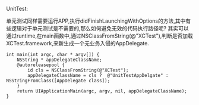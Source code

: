 UnitTest:

单元测试同样需要运行APP,执行didFinishLaunchingWithOptions的方法,其中有些逻辑对于单元测试是不需要的,那么如何避免无效的代码执行路径呢? 
其实可以通过runtime,在main函数中,通过NSClassFromString(@"XCTest"),判断是否加载XCTest.framework,来新生成一个无业务入侵的AppDelegate.

```
int main(int argc, char * argv[]) {
    NSString * appDelegateClassName;
    @autoreleasepool {
        id cls = NSClassFromString(@"XCTest");
        appDelegateClassName = cls ?  @"UnitTestAppDelgate" : NSStringFromClass([AppDelegate class]);
    }
    return UIApplicationMain(argc, argv, nil, appDelegateClassName);
}
```
